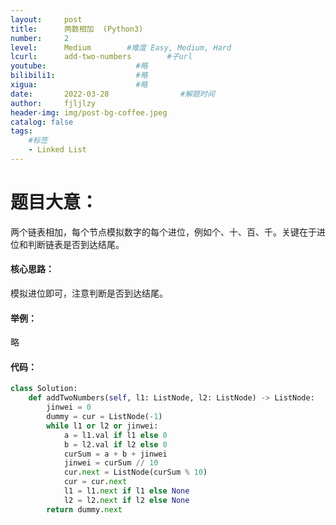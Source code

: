```yaml
---
layout:     post
title:      两数相加  (Python3)  
number:     2               
level:      Medium        #难度 Easy, Medium, Hard
lcurl:      add-two-numbers        #子url
youtube:                    #略
bilibili1:                  #略
xigua:                      #略
date:       2022-03-28                #解题时间
author:     fjljlzy
header-img: img/post-bg-coffee.jpeg
catalog: false
tags: 
    #标签 
    - Linked List
---
```

# 题目大意：
两个链表相加，每个节点模拟数字的每个进位，例如个、十、百、千。关键在于进位和判断链表是否到达结尾。

#### 核心思路：
模拟进位即可，注意判断是否到达结尾。

#### 举例：
略

#### 代码：

```python
class Solution:
    def addTwoNumbers(self, l1: ListNode, l2: ListNode) -> ListNode:
        jinwei = 0
        dummy = cur = ListNode(-1)
        while l1 or l2 or jinwei:
            a = l1.val if l1 else 0
            b = l2.val if l2 else 0
            curSum = a + b + jinwei
            jinwei = curSum // 10
            cur.next = ListNode(curSum % 10)
            cur = cur.next
            l1 = l1.next if l1 else None
            l2 = l2.next if l2 else None
        return dummy.next
```
